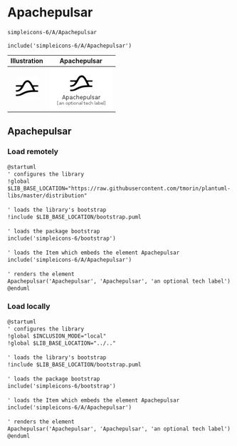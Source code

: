 # Apachepulsar


```text
simpleicons-6/A/Apachepulsar
```

```text
include('simpleicons-6/A/Apachepulsar')
```



| Illustration | Apachepulsar |
| :---: | :---: |
| ![illustration for Illustration](../../simpleicons-6/A/Apachepulsar.png) | ![illustration for Apachepulsar](../../simpleicons-6/A/Apachepulsar.Local.png) |




## Apachepulsar

### Load remotely
```plantuml
@startuml
' configures the library
!global $LIB_BASE_LOCATION="https://raw.githubusercontent.com/tmorin/plantuml-libs/master/distribution"

' loads the library's bootstrap
!include $LIB_BASE_LOCATION/bootstrap.puml

' loads the package bootstrap
include('simpleicons-6/bootstrap')

' loads the Item which embeds the element Apachepulsar
include('simpleicons-6/A/Apachepulsar')

' renders the element
Apachepulsar('Apachepulsar', 'Apachepulsar', 'an optional tech label')
@enduml
```

### Load locally
```plantuml
@startuml
' configures the library
!global $INCLUSION_MODE="local"
!global $LIB_BASE_LOCATION="../.."

' loads the library's bootstrap
!include $LIB_BASE_LOCATION/bootstrap.puml

' loads the package bootstrap
include('simpleicons-6/bootstrap')

' loads the Item which embeds the element Apachepulsar
include('simpleicons-6/A/Apachepulsar')

' renders the element
Apachepulsar('Apachepulsar', 'Apachepulsar', 'an optional tech label')
@enduml
```


